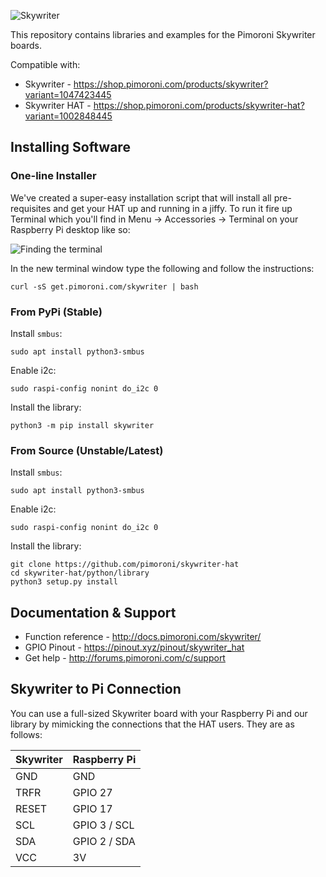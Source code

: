 ![Skywriter](https://github.com/pimoroni/skywriter-hat/blob/master/skywriter-logo.png)

This repository contains libraries and examples for the Pimoroni Skywriter boards.

Compatible with:

* Skywriter - https://shop.pimoroni.com/products/skywriter?variant=1047423445
* Skywriter HAT - https://shop.pimoroni.com/products/skywriter-hat?variant=1002848445

## Installing Software

### One-line Installer

We've created a super-easy installation script that will install all pre-requisites and get your HAT up and running in a jiffy. To run it fire up Terminal which you'll find in Menu -> Accessories -> Terminal on your Raspberry Pi desktop like so:

![Finding the terminal](terminal.jpg)

In the new terminal window type the following and follow the instructions:

```
curl -sS get.pimoroni.com/skywriter | bash
```

### From PyPi (Stable)

Install `smbus`:

```
sudo apt install python3-smbus
```

Enable i2c:

```
sudo raspi-config nonint do_i2c 0
```

Install the library:

```
python3 -m pip install skywriter
```

### From Source (Unstable/Latest)

Install `smbus`:

```
sudo apt install python3-smbus
```

Enable i2c:

```
sudo raspi-config nonint do_i2c 0
```

Install the library:

```
git clone https://github.com/pimoroni/skywriter-hat
cd skywriter-hat/python/library
python3 setup.py install
```

## Documentation & Support

* Function reference - http://docs.pimoroni.com/skywriter/
* GPIO Pinout - https://pinout.xyz/pinout/skywriter_hat
* Get help - http://forums.pimoroni.com/c/support

## Skywriter to Pi Connection

You can use a full-sized Skywriter board with your Raspberry Pi and our library by mimicking the connections that the HAT users. They are as follows:

Skywriter  | Raspberry Pi
-----------|--------------
GND        | GND
TRFR       | GPIO 27
RESET      | GPIO 17
SCL        | GPIO 3 / SCL
SDA        | GPIO 2 / SDA
VCC        | 3V
